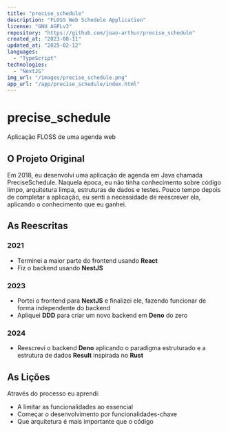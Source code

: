 ```yaml
---
title: "precise_schedule"
description: "FLOSS Web Schedule Application"
license: "GNU AGPLv3"
repository: "https://github.com/joao-arthur/precise_schedule"
created_at: "2023-08-11"
updated_at: "2025-02-12"
languages:
  - "TypeScript"
technologies:
  - "NextJS"
img_url: "/images/precise_schedule.png"
app_url: "/app/precise_schedule/index.html"
---
```


# precise_schedule

Aplicação FLOSS de uma agenda web

## O Projeto Original

Em 2018, eu desenvolvi uma aplicação de agenda em Java chamada PreciseSchedule. Naquela época, eu
não tinha conhecimento sobre código limpo, arquitetura limpa, estruturas de dados e testes. Pouco
tempo depois de completar a aplicação, eu senti a necessidade de reescrever ela, aplicando o
conhecimento que eu ganhei.

## As Reescritas

### 2021

- Terminei a maior parte do frontend usando **React**
- Fiz o backend usando **NestJS**

### 2023

- Portei o frontend para **NextJS** e finalizei ele, fazendo funcionar de forma independente do
  backend
- Apliquei **DDD** para criar um novo backend em **Deno** do zero

### 2024

- Reescrevi o backend **Deno** aplicando o paradigma estruturado e a estrutura de dados **Result**
  inspirada no **Rust**

## As Lições

Através do processo eu aprendi:

- A limitar as funcionalidades ao essencial
- Começar o desenvolvimento por funcionalidades-chave
- Que arquitetura é mais importante que o código
